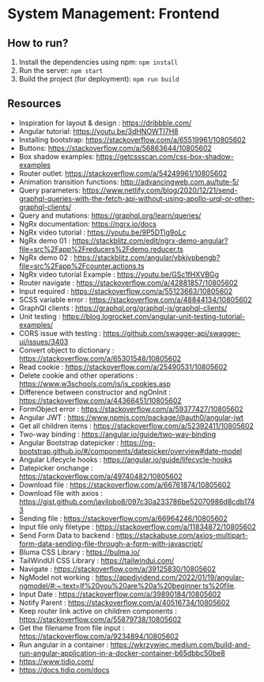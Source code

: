 # System Management: Frontend

## How to run?

1. Install the dependencies using npm: ```npm install```
2. Run the server: ```npm start```
3. Build the project (for deployment): ```npm run build```

## Resources

* Inspiration for layout & design : https://dribbble.com/
* Angular tutorial: https://youtu.be/3dHNOWTI7H8
* Installing bootstrap: https://stackoverflow.com/a/65519961/10805602
* Buttons: https://stackoverflow.com/a/56863644/10805602
* Box shadow examples: https://getcssscan.com/css-box-shadow-examples
* Router outlet: https://stackoverflow.com/a/54249961/10805602
* Animation transition functions: http://advancingweb.com.au/tute-5/
* Query parameters: https://www.netlify.com/blog/2020/12/21/send-graphql-queries-with-the-fetch-api-without-using-apollo-urql-or-other-graphql-clients/
* Query and mutations: https://graphql.org/learn/queries/
* NgRx documentation: https://ngrx.io/docs
* NgRx video tutorial : https://youtu.be/9P5DTlg9oLc
* NgRx demo 01 : https://stackblitz.com/edit/ngrx-demo-angular?file=src%2Fapp%2Freducers%2Fdemo.reducer.ts
* NgRx demo 02 : https://stackblitz.com/angular/ybkjvpbengb?file=src%2Fapp%2Fcounter.actions.ts
* NgRx video tutorial Example : https://youtu.be/GSc1fHXVBGg
* Router navigate : https://stackoverflow.com/a/42881857/10805602
* Input required : https://stackoverflow.com/a/55123663/10805602
* SCSS variable error : https://stackoverflow.com/a/48844134/10805602
* GraphQl clients : https://graphql.org/graphql-js/graphql-clients/
* Unit testing : https://blog.logrocket.com/angular-unit-testing-tutorial-examples/
* CORS issue with testing : https://github.com/swagger-api/swagger-ui/issues/3403
* Convert object to dictionary : https://stackoverflow.com/a/65301548/10805602
* Read cookie : https://stackoverflow.com/a/25490531/10805602
* Delete cookie and other operations : https://www.w3schools.com/js/js_cookies.asp
* Difference between constructor and ngOnInit : https://stackoverflow.com/a/44366451/10805602
* FormObject error : https://stackoverflow.com/a/59377427/10805602
* Angular JWT : https://www.npmjs.com/package/@auth0/angular-jwt
* Get all children items : https://stackoverflow.com/a/52392411/10805602
* Two-way binding : https://angular.io/guide/two-way-binding
* Angular Bootstrap datepicker : https://ng-bootstrap.github.io/#/components/datepicker/overview#date-model
* Angular Lifecycle hooks : https://angular.io/guide/lifecycle-hooks
* Datepicker onchange : https://stackoverflow.com/a/49740482/10805602
* Download file : https://stackoverflow.com/a/66761874/10805602
* Download file with axios : https://gist.github.com/javilobo8/097c30a233786be52070986d8cdb1743
* Sending file : https://stackoverflow.com/a/66964246/10805602
* Input file only filetype : https://stackoverflow.com/a/11834872/10805602
* Send Form Data to backend : https://stackabuse.com/axios-multipart-form-data-sending-file-through-a-form-with-javascript/
* Bluma CSS Library : https://bulma.io/
* TailWindUI CSS Library : https://tailwindui.com/
* Navigate : https://stackoverflow.com/a/39125830/10805602
* NgModel not working : https://appdividend.com/2022/01/19/angular-ngmodel/#:~:text=If%20you%20are%20a%20beginner,ts%20file.
* Input Date : https://stackoverflow.com/a/39890184/10805602
* Notify Parent : https://stackoverflow.com/a/40516734/10805602
* Keep router link active on children components : https://stackoverflow.com/a/55879738/10805602
* Get the filename from file input : https://stackoverflow.com/a/9234894/10805602
* Run angular in a container : https://wkrzywiec.medium.com/build-and-run-angular-application-in-a-docker-container-b65dbbc50be8
* https://www.tidio.com/
* https://docs.tidio.com/docs
